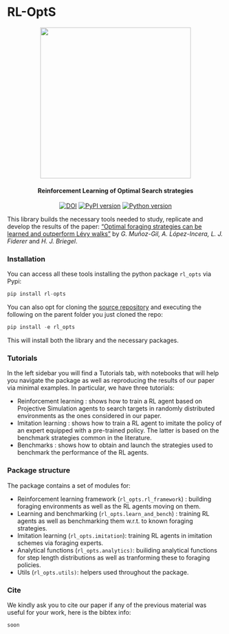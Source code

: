 RL-OptS
================

<!-- WARNING: THIS FILE WAS AUTOGENERATED! DO NOT EDIT! -->
<p align="center">
<img width="350" src="figs/index_fig.png">
</p>
<h4 align="center">
Reinforcement Learning of Optimal Search strategies
</h4>
<p align="center">
<a href="https://doi.org/10.5281/c"><img src="https://zenodo.org/badge/DOI/zzz/zenodo.xxx.svg" alt="DOI"></a>
<a href="https://badge.fury.io/py/a"><img src="https://badge.fury.io/py/xxx.svg" alt="PyPI version"></a>
<a href="https://badge.fury.io/py/b"><img src="https://img.shields.io/badge/python-3.9-red" alt="Python version"></a>
</p>

This library builds the necessary tools needed to study, replicate and
develop the results of the paper: [“Optimal foraging strategies can be
learned and outperform Lévy walks”](https://) by *G. Muñoz-Gil, A.
López-Incera, L. J. Fiderer* and *H. J. Briegel*.

### Installation

You can access all these tools installing the python package `rl_opts`
via Pypi:

``` python
pip install rl-opts
```

You can also opt for cloning the [source
repository](https://github.com/gorkamunoz/rl_opts) and executing the
following on the parent folder you just cloned the repo:

``` python
pip install -e rl_opts
```

This will install both the library and the necessary packages.

### Tutorials

In the left sidebar you will find a Tutorials tab, with notebooks that will
help you navigate the package as well as reproducing the results of our
paper via minimal examples. In particular, we have three tutorials:

- <a href="tutorials/tutorial_learning.ipynb" style="text-decoration:none">Reinforcement
  learning </a> : shows how to train a RL agent based on Projective
  Simulation agents to search targets in randomly distributed
  environments as the ones considered in our paper.
- <a href="tutorials/tutorial_imitation.ipynb" style="text-decoration:none">Imitation
  learning </a> : shows how to train a RL agent to imitate the policy of
  an expert equipped with a pre-trained policy. The latter is based on
  the benchmark strategies common in the literature.
- <a href="tutorials/tutorial_benchmarks.ipynb" style="text-decoration:none">Benchmarks
  </a> : shows how to obtain and launch the strategies used to benchmark the performance of the RL agents.

### Package structure

The package contains a set of modules for:

- <a href="lib_nbs/01_rl_framework.ipynb" style="text-decoration:none">Reinforcement
  learning framework (`rl_opts.rl_framework`)</a> : building foraging
  environments as well as the RL agents moving on them.
- <a href="lib_nbs/02_learning.ipynb" style="text-decoration:none">Learning
  and benchmarking (`rl_opts.learn_and_bench`)</a> : training RL agents
  as well as benchmarking them w.r.t. to known foraging strategies.
- <a href="lib_nbs/04_imitation_learning.ipynb" style="text-decoration:none">Imitation
  learning (`rl_opts.imitation`)</a>: training RL agents in imitation
  schemes via foraging experts.
- <a href="lib_nbs/04_imitation_learning.ipynb" style="text-decoration:none">Analytical
  functions (`rl_opts.analytics)`</a>: builiding analytical functions
  for step length distributions as well as tranforming these to foraging
  policies.
- <a href="lib_nbs/00_utils.ipynb" style="text-decoration:none">Utils
  (`rl_opts.utils)`</a>: helpers used throughout the package.

### Cite

We kindly ask you to cite our paper if any of the previous material was
useful for your work, here is the bibtex info:

``` latex
soon
```

